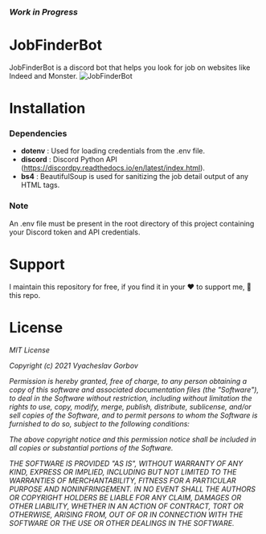 ### <i>Work in Progress</i>
# JobFinderBot
JobFinderBot is a discord bot that helps you look for job on websites like Indeed and Monster. 
![JobFinderBot](https://raw.githubusercontent.com/vyacheslav31/JobFinderBot/main/resources/img/JobFinderBot-02.png)
# Installation
### Dependencies
* <b>dotenv</b> : Used for loading credentials from the .env file.
* <b>discord</b> : Discord Python API (https://discordpy.readthedocs.io/en/latest/index.html).
* <b>bs4</b> : BeautifulSoup is used for sanitizing the job detail output of any HTML tags.

### Note
An .env file must be present in the root directory of this project containing your Discord token and API credentials.

# Support
I maintain this repository for free, if you find it in your ❤️ to support me, 🌟 this repo.

# License
<i>MIT License

Copyright (c) 2021 Vyacheslav Gorbov

Permission is hereby granted, free of charge, to any person obtaining a copy
of this software and associated documentation files (the "Software"), to deal
in the Software without restriction, including without limitation the rights
to use, copy, modify, merge, publish, distribute, sublicense, and/or sell
copies of the Software, and to permit persons to whom the Software is
furnished to do so, subject to the following conditions:

The above copyright notice and this permission notice shall be included in all
copies or substantial portions of the Software.

THE SOFTWARE IS PROVIDED "AS IS", WITHOUT WARRANTY OF ANY KIND, EXPRESS OR
IMPLIED, INCLUDING BUT NOT LIMITED TO THE WARRANTIES OF MERCHANTABILITY,
FITNESS FOR A PARTICULAR PURPOSE AND NONINFRINGEMENT. IN NO EVENT SHALL THE
AUTHORS OR COPYRIGHT HOLDERS BE LIABLE FOR ANY CLAIM, DAMAGES OR OTHER
LIABILITY, WHETHER IN AN ACTION OF CONTRACT, TORT OR OTHERWISE, ARISING FROM,
OUT OF OR IN CONNECTION WITH THE SOFTWARE OR THE USE OR OTHER DEALINGS IN THE
SOFTWARE.</i>

